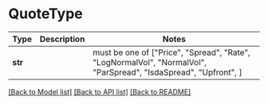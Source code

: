 # QuoteType

Type | Description | Notes
------------- | ------------- | -------------
**str** |  |  must be one of ["Price", "Spread", "Rate", "LogNormalVol", "NormalVol", "ParSpread", "IsdaSpread", "Upfront", ]

[[Back to Model list]](../README.md#documentation-for-models) [[Back to API list]](../README.md#documentation-for-api-endpoints) [[Back to README]](../README.md)

